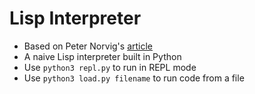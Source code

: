 # Lisp Interpreter 
  - Based on Peter Norvig's [article](https://norvig.com/lispy.html)
  - A naive Lisp interpreter built in Python
  - Use `python3 repl.py` to run in REPL mode
  - Use `python3 load.py filename` to run code from a file
